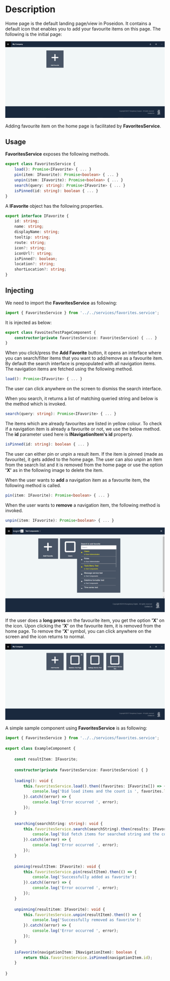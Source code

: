 # Description

Home page is the default landing page/view in Poseidon.   It contains a default icon that enables you to add your favourite items on this page.  The following is the initial page:

 ![image.png](images/image-86f8e543-b5af-44e3-be89-20d94b8c8a71.png)

Adding favourite item on the home page is facilitated by **FavoritesService**.

## **Usage**

**FavoritesService** exposes the following methods.

```typescript
export class FavoritesService {
    load(): Promise<IFavorite> { ... }
    pin(item: IFavorite): Promise<boolean> { ... }
    unpin(item: IFavorite): Promise<boolean> { ... }
    search(query: string): Promise<IFavorite> { ... }
    isPinned(id: string): boolean { ... }
}
```

A **IFavorite** object has the following properties.

```typescript
export interface IFavorite {
    id: string;
    name: string;
    displayName: string;
    tooltip: string;
    route: string;
    icon?: string;
    iconUrl?: string;
    isPinned?: boolean;
    location?: string;
    shortLocation?: string;
}
```

## **Injecting**

We need to import the **FavoritesService** as following:

```typescript
import { FavoritesService } from '../../services/favorites.service';
```
It is injected as below:

```typescript
export class FavoitesTestPageComponent {
    constructor(private favoritesService: FavoritesService) { ... }
}
```

When you click/press the **Add Favorite** button, it opens an interface where you can search/filter items that you want to add/remove as a favourite item.  By default the search interface is prepopulated with all navigation items.  The navigation items are fetched using the following method. 

```typescript
load(): Promise<IFavorite> { ... }
```

The user can click anywhere on the screen to dismiss the search interface.

When you search, it returns a list  of matching queried string and below is the method which is invoked.

```typescript
search(query: string): Promise<IFavorite> { ... }
```
The items which are already favourites are listed in yellow colour.  To check if a navigation item is already a favourite or not, we use the below method.  The **id** parameter used here is **INavigationItem's id** property.

```typescript
isPinned(id: string): boolean { ... }
```

The user can either pin or unpin a result item.  If the item is pinned (made as favourite), it gets added to the home page.  The user can also unpin an item from the search list and it is removed from the home page or use the option **'X'** as in the following image to delete the item.

When the user wants to **add** a navigation item as a favourite item, the following method is called.

```typescript
pin(item: IFavorite): Promise<boolean> { ... }
```

When the user wants to **remove** a navigation item, the following method is invoked.

```typescript
unpin(item: IFavorite): Promise<boolean> { ... }
```

 ![image.png](images/image-1e9ab818-c985-4085-91e5-7c4ac11496df.png)

If the user does a **long press** on the favourite item,  you get the option **'X'** on the icon.  Upon clicking the **'X'** on the favourite item, it is removed from the home page.  To remove the **'X'** symbol, you can click anywhere on the screen and the icon  returns to normal.

 ![image.png](images/image-89a1beaa-b9aa-4837-b4a1-319ac91a0e6f.png)

A simple sample component using **FavoritesService** is as following:

```typescript
import { FavoritesService } from '../../services/favorites.service';

export class ExampleComponent {

    const resultItem: IFavorite;
	
    constructor(private favoritesService: FavoritesService) { }
	
    loading(): void {
        this.favoritesService.load().then((favorites: IFavorite[]) => {
            console.log('Did load items and the count is ', favorites.length);
        }).catch((error) => {
            console.log('Error occurred ', error);
        });
    }
	
    searching(searchString: string): void {
        this.favoritesService.search(searchString).then(results: IFavorite[]) => {
            console.log('Did fetch items for searched string and the count is ', results.length);
        }).catch((error) => {
            console.log('Error occurred ', error);
        });
    }
	
    pinning(resultItem: IFavorite): void { 
        this.favoritesService.pin(resultItem).then(() => {
            console.log('Successfully added as favorite'):
        }).catch((error) => {
            console.log('Error occurred ', error);
        });
    }
	
    unpinning(resultitem: IFavorite): void { 
        this.favoritesService.unpin(resultItem).then(() => {
            console.log('Successfully removed as favorite'):
        }).catch((error) => {
            console.log('Error occurred ', error);
        });
    }

    isFavorite(navigationItem: INavigationItem): boolean { 
        return this.favoritesService.isPinned(navigationItem.id); 
    }

}
```

